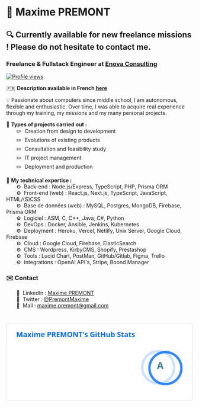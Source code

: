 # 👋 Maxime PREMONT
## 🔍 Currently available for new freelance missions ! Please do not hesitate to contact me.
### Freelance & Fullstack Engineer at [Enova Consulting](https://enova-consulting.ch)
<a href="https://github.com/MaximePremont">
    <img src="https://komarev.com/ghpvc/?username=MaximePremont&color=3643b5&style=flat" alt="Profile views" loading="lazy">
</a>

🇫🇷 **Description available in French [here](./README_FR.md)**

💡 Passionate about computers since middle school, I am autonomous, flexible and enthusiastic. Over time, I was able to acquire real experience through my training, my missions and my many personal projects.

📄 **Types of projects carried out :**  
&nbsp;&nbsp;&nbsp;&nbsp;&nbsp;&nbsp; ✏️&nbsp; Creation from design to development  
&nbsp;&nbsp;&nbsp;&nbsp;&nbsp;&nbsp; ✏️&nbsp; Evolutions of existing products  
&nbsp;&nbsp;&nbsp;&nbsp;&nbsp;&nbsp; ✏️&nbsp; Consultation and feasibility study  
&nbsp;&nbsp;&nbsp;&nbsp;&nbsp;&nbsp; ✏️&nbsp; IT project management  
&nbsp;&nbsp;&nbsp;&nbsp;&nbsp;&nbsp; ✏️&nbsp; Deployment and production

💾 **My technical expertise :**  
&nbsp;&nbsp;&nbsp;&nbsp;&nbsp;&nbsp; ⚙️&nbsp; Back-end : Node.js/Express, TypeScript, PHP, Prisma ORM  
&nbsp;&nbsp;&nbsp;&nbsp;&nbsp;&nbsp; ⚙️&nbsp; Front-end (web) : React.js, Next.js, TypeScript, JavaScript, HTML/(S)CSS  
&nbsp;&nbsp;&nbsp;&nbsp;&nbsp;&nbsp; ⚙️&nbsp; Base de données (web) : MySQL, Postgres, MongoDB, Firebase, Prisma ORM  
&nbsp;&nbsp;&nbsp;&nbsp;&nbsp;&nbsp; ⚙️&nbsp; Logiciel : ASM, C, C++, Java, C#, Python  
&nbsp;&nbsp;&nbsp;&nbsp;&nbsp;&nbsp; ⚙️&nbsp; DevOps : Docker, Ansible, Jenkins, Kubernetes  
&nbsp;&nbsp;&nbsp;&nbsp;&nbsp;&nbsp; ⚙️&nbsp; Deployment : Heroku, Vercel, Netlify, Unix Server, Google Cloud, Firebase  
&nbsp;&nbsp;&nbsp;&nbsp;&nbsp;&nbsp; ⚙️&nbsp; Cloud : Google Cloud, Firebase, ElasticSearch  
&nbsp;&nbsp;&nbsp;&nbsp;&nbsp;&nbsp; ⚙️&nbsp; CMS : Wordpress, KirbyCMS, Shopify, Prestashop  
&nbsp;&nbsp;&nbsp;&nbsp;&nbsp;&nbsp; ⚙️&nbsp; Tools : Lucid Chart, PostMan, GitHub/Gitlab, Figma, Trello  
&nbsp;&nbsp;&nbsp;&nbsp;&nbsp;&nbsp; ⚙️&nbsp; Integrations : OpenAI API's, Stripe, Boond Manager
### ✉️ Contact
&nbsp;&nbsp;&nbsp;&nbsp;&nbsp;&nbsp; 📌&nbsp; LinkedIn : [Maxime PREMONT](https://www.linkedin.com/in/maximepremont)  
&nbsp;&nbsp;&nbsp;&nbsp;&nbsp;&nbsp; 📌&nbsp; Twitter : [@PremontMaxime](https://twitter.com/PremontMaxime)  
&nbsp;&nbsp;&nbsp;&nbsp;&nbsp;&nbsp; 📌&nbsp; Mail : [maxime.premont@gmail.com](mailto:maxime.premont@gmail.com)
#
<a href="https://github.com/MaximePremont">
    <img src="./.github/assets/images/stats_en.svg" alt="Maxime PREMONT's GitHub stats" loading="lazy">
</a>